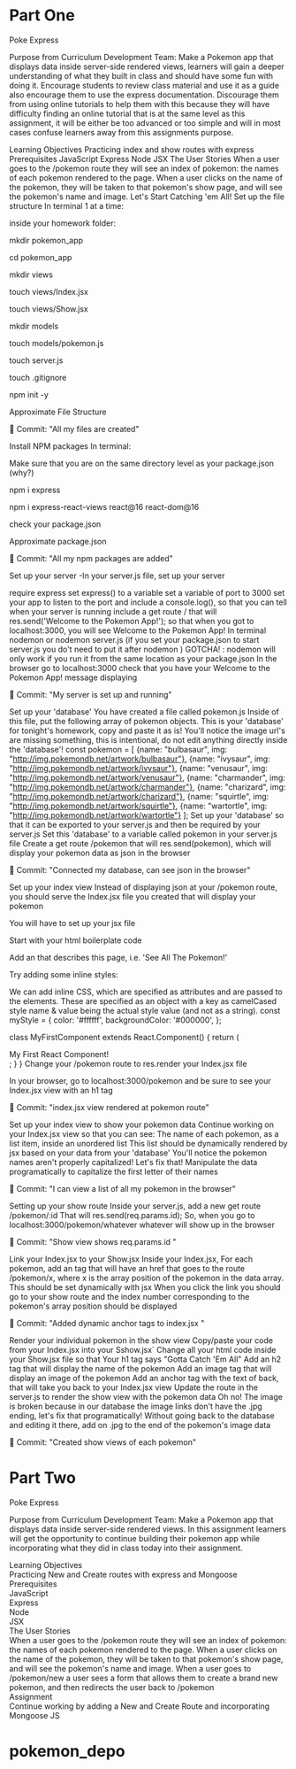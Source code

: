 # Part One
Poke Express


Purpose from Curriculum Development Team: Make a Pokemon app that displays data inside server-side rendered views, learners will gain a deeper understanding of what they built in class and should have some fun with doing it. Encourage students to review class material and use it as a guide also encourage them to use the express documentation. Discourage them from using online tutorials to help them with this because they will have difficulty finding an online tutorial that is at the same level as this assignment, it will be either be too advanced or too simple and will in most cases confuse learners away from this assignments purpose. 

Learning Objectives
Practicing index and show routes with express
Prerequisites
JavaScript
Express
Node
JSX
The User Stories
When a user goes to the /pokemon route they will see an index of pokemon: the names of each pokemon rendered to the page.
When a user clicks on the name of the pokemon, they will be taken to that pokemon's show page, and will see the pokemon's name and image.
Let's Start Catching 'em All!
Set up the file structure
In terminal 1 at a time:

inside your homework folder:

mkdir pokemon_app

cd pokemon_app

mkdir views

touch views/Index.jsx

touch views/Show.jsx

mkdir models

touch models/pokemon.js

touch server.js

touch .gitignore

npm init -y

 

Approximate File Structure
 

 

🔴 Commit:
"All my files are created"
 

Install NPM packages
In terminal:

Make sure that you are on the same directory level as your package.json (why?)

npm i express

npm i express-react-views react@16 react-dom@16

check your package.json

 

Approximate package.json
 

 

🔴 Commit:
"All my npm packages are added"
 

Set up your server
-In your server.js file, set up your server

require express
set express() to a variable
set a variable of port to 3000
set your app to listen to the port and include a console.log(), so that you can tell when your server is running
include a get route / that will res.send('Welcome to the Pokemon App!'); so that when you got to localhost:3000, you will see Welcome to the Pokemon App!
In terminal
nodemon or nodemon server.js (if you set your package.json to start server.js you do't need to put it after nodemon )
GOTCHA! : nodemon will only work if you run it from the same location as your package.json
In the browser
go to localhost:3000
check that you have your Welcome to the Pokemon App! message displaying
 

🔴 Commit:
"My server is set up and running"
 

Set up your 'database'
You have created a file called pokemon.js
Inside of this file, put the following array of pokemon objects. This is your 'database' for tonight's homework, copy and paste it as is! You'll notice the image url's are missing something, this is intentional, do not edit anything directly inside the 'database'!
const pokemon = [
            {name: "bulbasaur", img: "http://img.pokemondb.net/artwork/bulbasaur"},
            {name: "ivysaur", img: "http://img.pokemondb.net/artwork/ivysaur"},
            {name: "venusaur", img: "http://img.pokemondb.net/artwork/venusaur"},
            {name: "charmander", img: "http://img.pokemondb.net/artwork/charmander"},
            {name: "charizard", img: "http://img.pokemondb.net/artwork/charizard"},
            {name: "squirtle", img: "http://img.pokemondb.net/artwork/squirtle"},
            {name: "wartortle", img: "http://img.pokemondb.net/artwork/wartortle"}
         ];
Set up your 'database' so that it can be exported to your server.js and then be required by your server.js
Set this 'database' to a variable called pokemon in your server.js file
Create a get route /pokemon that will res.send(pokemon), which will display your pokemon data as json in the browser
 

🔴 Commit:
"Connected my database, can see json in the browser"
 

Set up your index view
Instead of displaying json at your /pokemon route, you should serve the Index.jsx file you created that will display your pokemon

You will have to set up your jsx file

Start with your html boilerplate code

Add an </h1> that describes this page, i.e. 'See All The Pokemon!'

Try adding some inline styles:

We can add inline CSS, which are specified as attributes and are passed to the elements. These are specified as an object with a key as camelCased style name & value being the actual style value (and not as a string).
  const myStyle = {
    color: '#ffffff',
    backgroundColor: '#000000',
  };

  class MyFirstComponent extends React.Component() {
    return (
      <div style={myStyle}>My First React Component!</div>;
    }
  }
Change your /pokemon route to res.render your Index.jsx file

In your browser, go to localhost:3000/pokemon and be sure to see your Index.jsx view with an h1 tag

 

🔴 Commit:
"index.jsx view rendered at pokemon route"
 

Set up your index view to show your pokemon data
Continue working on your Index.jsx view so that you can see:
The name of each pokemon, as a list item, inside an unordered list
This list should be dynamically rendered by jsx based on your data from your 'database'
You'll notice the pokemon names aren't properly capitalized! Let's fix that! Manipulate the data programatically to capitalize the first letter of their names
 

🔴 Commit:
"I can view a list of all my pokemon in the browser"
 

Setting up your show route
Inside your server.js, add a new get route /pokemon/:id
That will res.send(req.params.id);
So, when you go to localhost:3000/pokemon/whatever
whatever will show up in the browser
 

🔴 Commit:
"Show view shows req.params.id "
 

Link your Index.jsx to your Show.jsx
Inside your Index.jsx,
For each pokemon, add an <a> tag that will have an href that goes to the route /pokemon/x, where x is the array position of the pokemon in the data array. This should be set dynamically with jsx
When you click the link you should go to your show route and the index number corresponding to the pokemon's array position should be displayed
 

🔴 Commit:
"Added dynamic anchor tags to index.jsx "
 

Render your individual pokemon in the show view
Copy/paste your code from your Index.jsx into your Sshow.jsx`
Change all your html code inside your Show.jsx file so that
Your h1 tag says "Gotta Catch 'Em All"
Add an h2 tag that will display the name of the pokemon
Add an image tag that will display an image of the pokemon
Add an anchor tag with the text of back, that will take you back to your Index.jsx view
Update the route in the server.js to render the show view with the pokemon data
Oh no! The image is broken because in our database the image links don't have the .jpg ending, let's fix that programatically! Without going back to the database and editing it there, add on .jpg to the end of the pokemon's image data
 

🔴 Commit:
"Created show views of each pokemon"
 
# Part Two
Poke Express


Purpose from Curriculum Development Team: Make a Pokemon app that displays data inside server-side rendered views. In this assignment learners will get the opportunity to continue building their pokemon app while incorporating what they did in class today into their assignment.

Learning Objectives\
Practicing New and Create routes with express and Mongoose\
Prerequisites\
JavaScript\
Express\
Node\
JSX\
The User Stories\
When a user goes to the /pokemon route they will see an index of pokemon: the names of each pokemon rendered to the page.
When a user clicks on the name of the pokemon, they will be taken to that pokemon's show page, and will see the pokemon's name and image.
When a user goes to /pokemon/new a user sees a form that allows them to create a brand new pokemon, and then redirects the user back to /pokemon\
Assignment\
Continue working by adding a New and Create Route and incorporating Mongoose JS
# pokemon_depo
